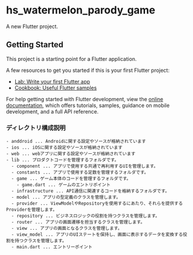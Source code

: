 # hs_watermelon_parody_game

A new Flutter project.

## Getting Started

This project is a starting point for a Flutter application.

A few resources to get you started if this is your first Flutter project:

- [Lab: Write your first Flutter app](https://docs.flutter.dev/get-started/codelab)
- [Cookbook: Useful Flutter samples](https://docs.flutter.dev/cookbook)

For help getting started with Flutter development, view the
[online documentation](https://docs.flutter.dev/), which offers tutorials,
samples, guidance on mobile development, and a full API reference.

### ディレクトリ構成説明

```text
- anddroid ... Androidに関する設定やソースが格納されています
- ios ... iOSに関する設定やソースが格納されています
- web ... webアプリに関する設定やソースが格納されています
- lib ... プロダクトコードを管理するフォルダです。
  - component ... アプリで使用する共通で再利用するUIを管理します。
  - constants ... アプリで使用する定数を管理するフォルダです。
  - game ... ゲーム本体のコードを管理するフォルダです。
    - game.dart ... ゲームのエントリポイント
  - infrastructure ... API通信に関連するコードを格納するフォルダです。
  - model ... アプリの型定義のクラスを管理します。
  - provider ... ViewModelやRepositoryを使用するにあたり、それらを提供するProviderを管理します。
  - repository ... ビジネスロジックの役割を持つクラスを管理します。
  - router ... アプリの画面遷移を担当するクラスを管理します。
  - view ... アプリの画面となるクラスを管理します。
  - view_model ... アプリのUIステートを保持し、画面に表示するデータを変換する役割を持つクラスを管理します。
  - main.dart ... エントリーポイント
```

